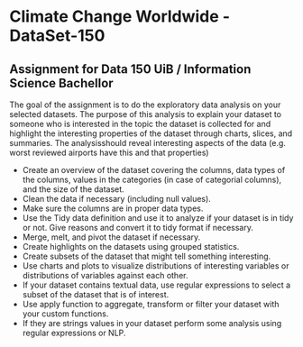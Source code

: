 # Climate Change Worldwide - DataSet-150
## Assignment for Data 150 UiB / Information Science Bachellor

The goal of the assignment is to do the exploratory data analysis on your selected datasets. The purpose of this analysis to explain your dataset to someone who is interested in the topic the dataset is collected for and highlight the interesting properties of the dataset through charts, slices, and summaries. The analysisshould reveal interesting aspects of the data (e.g. worst reviewed airports have this and that properties)

- Create an overview of the dataset covering the columns, data types of the columns, values in the categories (in case of categorial columns), and the size of the dataset. 
-  Clean the data if necessary (including null values). 
-  Make sure the columns are in proper data types. 
-  Use the Tidy data definition and use it to analyze if your dataset is in tidy or not. Give reasons and convert it to tidy format if necessary. 
-  Merge, melt, and pivot the dataset if necessary. 
-  Create highlights on the datasets using grouped statistics. 
-  Create subsets of the dataset that might tell something interesting. 
-  Use charts and plots to visualize distributions of interesting variables or distributions of variables against each other. 
-  If your dataset contains textual data, use regular expressions to select a subset of the dataset that is of interest. 
-  Use apply function to aggregate, transform or filter your dataset with your custom functions. 
-  If they are strings values in your dataset perform some analysis using regular expressions or NLP.
